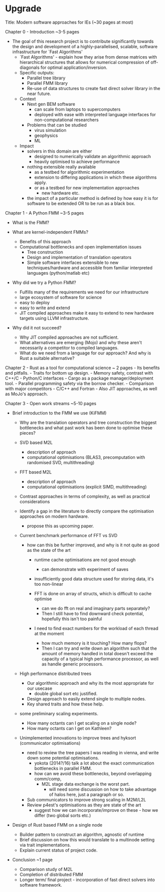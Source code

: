 # Upgrade

Title: Modern software approaches for IEs (~30 pages at most)

Chapter 0 - Introduction ~3-5 pages

- The goal of this research project is to contribute significantly towards the design and development of a highly-parallelised, scalable, software infrastructure for `Fast Algorithms'
    - `Fast Algorithms' - explain how they arise from dense matrices with hierarchical structures that allows for numerical compression of off-diagonals for optimal application/inversion.
    - Specific outputs:
        - Parallel tree library
        - Parallel FMM library
        - Re-use of data structures to create fast direct solver library in the near future.
    - Context
        - Next gen BEM software
            - can scale from laptops to supercomputers
            - deployed with ease with interpreted language interfaces for non-computational researchers
        - Problems that can be studied
            - virus simulation
            - geophysics
            - ML
    - Impact
        - solvers in this domain are either
            - designed to numerically validate an algorithmic approach
            - heavily optimised to achieve performance
        - nothing extensible really available
            - as a testbed for algorithmic experimentation
            - extension to differing applications in which these algorithms apply.
            - or as a testbed for new implementation approaches
                - new hardware etc.
        - the impact of a particular method is defined by how easy it is for software to be extended OR to be run as a black box.

Chapter 1 - A Python FMM ~3-5 pages

- What is the FMM?
- What are kernel-independent FMMs?
    - Benefits of this approach
    - Computational bottlenecks and open implementation issues
        - Tree construction
        - Design and implementation of translation operators
        - Simple software interfaces extensible to new techniques/hardware and accessible from familiar interpreted languages (python/matlab etc)

- Why did we try a Python FMM?
    - Fulfills many of the requirements we need for our infrastructure
    - large ecosystem of software for science
    - easy to deploy
    - easy to write and extend
    - JIT compiled approaches make it easy to extend to new hardware targets using LLVM infrastructure.

- Why did it not succeed?
    - Why JIT compiled approaches are not sufficient.
    - What alternatives are emerging (Mojo) and why these aren't necessarily a competitor to compiled languages.
    - What do we need from a language for our approach? And why is Rust a suitable alternative?

Chapter 2 - Rust as a tool for computational science ~ 2 pages
    - Its benefits and pitfalls.
        - Traits for bottom up design.
        - Memory safety, contrast with C++/C
        - Python/C interfaces
        - Cargo as a package manager/deployment tool.
        - Parallel programming safety via the borrow checker.
    - Comparison with major competitors
        - C/C++ and Fortran
        - Also JIT approaches, as well as MoJo's approach.

Chapter 3 - Open work streams ~5-10 pages

- Brief introduction to the FMM we use (KiFMM)
    - Why are the translation operators and tree construction the biggest bottlenecks and what past work has been done to optimise these pieces?
    - SVD based M2L
        - description of approach
        - computational optimisations (BLAS3, precomputation with randomised SVD, multithreading)
    - FFT based M2L
        - description of approach
        - computational optimisations (explicit SIMD, multithreading)
    - Contrast approaches in terms of complexity, as well as practical considerations
    - Identify a gap in the literature to directly compare the optimisation approaches on modern hardware.
        - propose this as upcoming paper.
    - Current benchmark performance of FFT vs SVD
        - how can this be further improved, and why is it not quite as good as the state of the art
            - runtime cache optimisations are not good enough
                - can demonstrate with experiment of saves
            - insufficiently good data structure used for storing data, it's too non-linear
            - FFT is done on array of structs, which is difficult to cache optimise
                - can we do fft on real and imaginary parts separately?
                - Then I still have to find downward check potential, hopefully this isn't too painful

            - I need to find exact numbers for the workload of each thread at the moment
                - how much memory is it touching? How many flops?
                - Then I can try and write down an algorithm such that the amount of memory handled
                in total doesn't exceed the capacity of a typical high performance processor, as well as
                handle generic processors.



    - High performance distributed trees
        - Our algorithmic approach and why its the most appropriate for our usecase
            - double global sort etc justified.
        - Design approach to easily extend single to multiple nodes.
        - Key shared traits and how these help.
    - some preliminary scaling experiments.
        - How many octants can I get scaling on a single node?
        - How many octants can I get on Kathleen?
    - Unimplemented innovations to improve trees and hyksort (communicator optimisations)
        - need to review the tree papers I was reading in vienna, and write down some potential optimisations.
            - yokota (2014?/16) talk a lot about the exact communication bottlenecks in parallel FMM.
            - how can we avoid these bottlenecks, beyond overlapping comm/comp,
                - M2L stage data exchange is the worst part.
                    - will need some discussion on how to take advantage of halos here, just a paragraph or so.
        - Sub communicators to improve strong scaling in M2M/L2L
        - Review p4est's optimisations as they are state of the art
            - suggest how we can incorporate/improve on these - how we differ (two global sorts etc.)

- Design of Rust based FMM on a single node
    - Builder pattern to construct an algorithm, agnostic of runtime
    - Brief discussion on how this would translate to a multinode setting via trait implementations.
    - Explain current status of project code.

- Conclusion ~1 page
    - Comparison study of M2L
    - Completion of distributed FMM
    - Longer term/ final project - incorporation of fast direct solvers into software framework.
